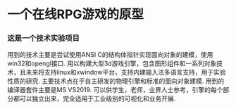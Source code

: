 # 一个在线RPG游戏的原型
### 这是一个技术实验项目
用到的技术主要是尝试使用ANSI C的结构体指针实现面向对象的建模，使用win32和opengl接口.
用以构建大型3d游戏引擎，包含图形组件和一系列对象技术，且未来将支持linux和xwindow平台，支持内建输入法多语言支持，用于实验性质的研究.
主要技术点在于自主研发的物理引擎和标准的面向对象建模.
用到的编译器套件主要是MS VS2019.
可以供学生，老师，业界人士参考，引擎的每个部分都可以独立出来，完全适用于工业级别的可视化和业务开展.
